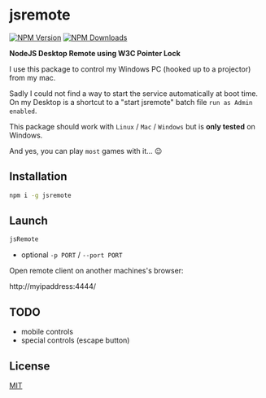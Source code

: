 # jsremote
[![NPM Version][npm-image]][npm-url]
[![NPM Downloads][downloads-image]][downloads-url]

**NodeJS Desktop Remote using W3C Pointer Lock**

I use this package to control my Windows PC (hooked up to a projector) from my mac.

Sadly I could not find a way to start the service automatically at boot time.
On my Desktop is a shortcut to a "start jsremote" batch file `run as Admin enabled`.

This package should work with `Linux` / `Mac` / `Windows` but is **only tested** on Windows.

And yes, you can play `most` games with it... :wink:


## Installation

```bash
npm i -g jsremote
```

## Launch

```bash
jsRemote
```

- optional `-p PORT` /  `--port PORT`

Open remote client on another machines's browser:

http://myipaddress:4444/

## TODO

- mobile controls
- special controls (escape button)

## License

[MIT](LICENSE)

[npm-image]: https://img.shields.io/npm/v/jsremote.svg
[npm-url]: https://npmjs.org/package/jsremote
[downloads-image]: https://img.shields.io/npm/dm/jsremote.svg
[downloads-url]: https://npmjs.org/package/jsremote
